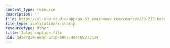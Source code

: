 ```yaml
---
content_type: resource
description: ''
file: https://ol-ocw-studio-app-qa.s3.amazonaws.com/courses/20-219-becoming-the-next-bill-nye-writing-and-hosting-the-educational-show-january-iap-2015/dd5e7d29ae6c5710886e4de785273a34_AjK2zF9yN0k.vtt
file_type: application/x-subrip
resourcetype: Other
title: 3play caption file
uid: dd5e7d29-ae6c-5710-886e-4de785273a34
---
```

